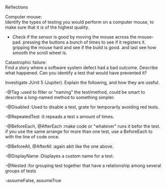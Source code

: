 Reflections


Computer mouse:  
Identify the types of testing you would perform on a computer mouse, to
make sure that it is of the highest quality.

* Check if the sensor is good by moving the mouse across the mouse-pad. pressing the buttons a bunch of times to see if it registers it.  
gripping the mouse hard and see if the build is good. and last see how smooth the scroll wheel is.

Catastrophic failure:  
Find a story where a software system defect had a bad outcome. Describe
what happened. Can you identify a test that would have prevented it?


Investigate JUnit 5 (Jupiter). Explain the following, and how they are useful.

 -@Tag  :used to filter or "naming" the test/method, could be smart to describe a long-named method to something simpler.
 
 
 -@Disabled  :Used to disable a test, grate for temporarily avoiding red tests.
 
 
 -@RepeatedTest  :it repeads a test x amount of times.
 
 
 -@BeforeEach, @AfterEach  :make code or "whatever" runs it befor the test. if you use the same arrange for more than one test, use a BeforeEach to with the line of code once.
 
 
 -@BeforeAll, @AfterAll  :again abit like the one above. 
 
 
 -@DisplayName  :Displayes a custom name for a test.
 
 
 -@Nested  :for grouping test together that have a relationship among several groups of tests 
 
 
 -assumeFalse, assumeTrue  
 
 
